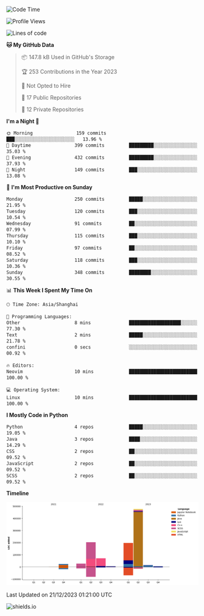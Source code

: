 <!--START_SECTION:waka-->
![Code Time](http://img.shields.io/badge/Code%20Time-367%20hrs%2047%20mins-blue)

![Profile Views](http://img.shields.io/badge/Profile%20Views-1-blue)

![Lines of code](https://img.shields.io/badge/From%20Hello%20World%20I%27ve%20Written-1.0%20million%20lines%20of%20code-blue)

**🐱 My GitHub Data** 

> 📦 147.8 kB Used in GitHub's Storage 
 > 
> 🏆 253 Contributions in the Year 2023
 > 
> 🚫 Not Opted to Hire
 > 
> 📜 17 Public Repositories 
 > 
> 🔑 12 Private Repositories 
 > 
**I'm a Night 🦉** 

```text
🌞 Morning                159 commits         ███░░░░░░░░░░░░░░░░░░░░░░   13.96 % 
🌆 Daytime                399 commits         █████████░░░░░░░░░░░░░░░░   35.03 % 
🌃 Evening                432 commits         █████████░░░░░░░░░░░░░░░░   37.93 % 
🌙 Night                  149 commits         ███░░░░░░░░░░░░░░░░░░░░░░   13.08 % 
```
📅 **I'm Most Productive on Sunday** 

```text
Monday                   250 commits         █████░░░░░░░░░░░░░░░░░░░░   21.95 % 
Tuesday                  120 commits         ███░░░░░░░░░░░░░░░░░░░░░░   10.54 % 
Wednesday                91 commits          ██░░░░░░░░░░░░░░░░░░░░░░░   07.99 % 
Thursday                 115 commits         ███░░░░░░░░░░░░░░░░░░░░░░   10.10 % 
Friday                   97 commits          ██░░░░░░░░░░░░░░░░░░░░░░░   08.52 % 
Saturday                 118 commits         ███░░░░░░░░░░░░░░░░░░░░░░   10.36 % 
Sunday                   348 commits         ████████░░░░░░░░░░░░░░░░░   30.55 % 
```


📊 **This Week I Spent My Time On** 

```text
🕑︎ Time Zone: Asia/Shanghai

💬 Programming Languages: 
Other                    8 mins              ███████████████████░░░░░░   77.30 % 
Text                     2 mins              █████░░░░░░░░░░░░░░░░░░░░   21.78 % 
confini                  0 secs              ░░░░░░░░░░░░░░░░░░░░░░░░░   00.92 % 

🔥 Editors: 
Neovim                   10 mins             █████████████████████████   100.00 % 

💻 Operating System: 
Linux                    10 mins             █████████████████████████   100.00 % 
```

**I Mostly Code in Python** 

```text
Python                   4 repos             █████░░░░░░░░░░░░░░░░░░░░   19.05 % 
Java                     3 repos             ████░░░░░░░░░░░░░░░░░░░░░   14.29 % 
CSS                      2 repos             ██░░░░░░░░░░░░░░░░░░░░░░░   09.52 % 
JavaScript               2 repos             ██░░░░░░░░░░░░░░░░░░░░░░░   09.52 % 
SCSS                     2 repos             ██░░░░░░░░░░░░░░░░░░░░░░░   09.52 % 
```



**Timeline**

![Lines of Code chart](https://raw.githubusercontent.com/kopp4/kopp4/main/assets/bar_graph.png)


 Last Updated on 21/12/2023 01:21:00 UTC
<!--END_SECTION:waka-->
![shields.io](https://img.shields.io/github/commit-activity/w/kopp4/kopp4?color=g&label=abusing%20bot&style=flat-square)
